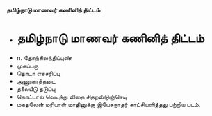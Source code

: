 **தமிழ்நாடு மாணவர் கணினித் திட்டம்**
- # தமிழ்நாடு மாணவர் கணினித் திட்டம்
- n. தோற்சிலந்திப்புண்
- முகப்பரு
- தொடா எச்சரிப்பு
- அணுகாத்தடை
- தலையீடு தடுப்பு
- தொட்டால் வெடித்து விதை சிதறவிடுஞ்செடி
- மகதலேன் மரியாள் மாதினுக்கு இயேசுநாதர் காட்சியளித்தது பற்றிய படம்.

